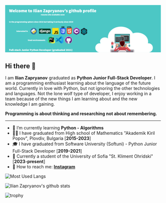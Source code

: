 <img src="https://github.com/Zapryanovx/Zapryanovx/blob/main/banner/github_readme_banner.png" alt="banner"/>


## Hi there 👋

I am **Ilian Zapryanov** graduated as **Python Junior Full-Stack Developer**. I am a programming enthusiast learning about the language of the future world. Currently in love with Python, but not ignoring the other technologies and languages. Not the lone wolf type of developer, I enjoy working in a team because of the new things I am learning about and the new knowledge I am gaining. 

**Programming is about thinking and researching not about remembering.**

---

- 🌱 I’m currently learning **Python - Algorithms**
- 👨‍🎓  I have graduated from High school of Mathematics "Akademik Kiril Popov", Plovdiv, Bulgaria [**2015-2023**]
- 🎓 I have graduated from Software University (Softuni) - Python Junior Full-Stack Developer [**2019-2021**]
- 🏫 Currently a student of the University of Sofia "St. Kliment Ohridski" [**2023-present**]
- 💬 How to reach me:
  **[Instagram](https://www.instagram.com/zapryanov.ilian/)**

![Most Used Langs](https://github-readme-stats.vercel.app/api/top-langs/?username=zapryanovx&layout=compact&theme=dark&hide_border=true)

![Ilian Zapryanov's github stats](https://github-readme-stats.vercel.app/api?username=zapryanovx&show_icons=true&hide_border=true&theme=dark)

![trophy](https://github-profile-trophy.vercel.app/?username=zapryanovx)
